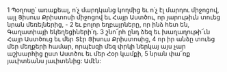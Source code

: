 1 Պօղոսը՝ առաքեալ, ո՛չ մարդկանց կողմից եւ ո՛չ էլ մարդու միջոցով, այլ Յիսուս Քրիստոսի միջոցով եւ Հայր Աստծու, որ յարութիւն տուեց նրան մեռելներից, - 2 եւ բոլոր եղբայրները, որ ինձ հետ են, Գաղատիայի եկեղեցիների՛դ. 3 շնո՜րհ ընդ ձեզ եւ խաղաղութի՜ւն Հայր Աստծուց եւ մեր Տէր Յիսուս Քրիստոսից, 4 որ իր անձը տուեց մեր մեղքերի համար, որպէսզի մեզ փրկի ներկայ այս չար աշխարհից ըստ Աստծու եւ մեր Հօր կամքի, 5 նրան փա՜ռք յաւիտեանս յաւիտենից: Ամէն:

